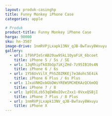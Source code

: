 ```yaml
---
layout: produk-casinghp
title: Funny Monkey iPhone Case
categories: apple

# Produk
product-title: Funny Monkey iPhone Case
harga: 90000
sku: hn-3507
image-drive: 1nmRVPjLxapk13NV_qJB-BwTavy8Wxuyu
gallery:
  - url: 1f9hPIeSrAB20uw9SkL1OyaFiK_6bcoet
    title: iPhone 5 / 5s / SE
  - url: 1JqRhipTkO3bGp7iKjZHd-7z95IB10s4N
    title: iPhone 6 / 6s
  - url: 1YS6UvVilX_PhSZ0ZRKEj7e3Aohc5E4ik
    title: iPhone 6 Plus / 6s Plus
  - url: 1JxaVNKDxbGbDWsYREWSMCHEKAzQC6mOQ
    title: iPhone 7 / 8
  - url: 1p9IULzb53qEW8oIOvcZxx1-0VxxQSBjI
    title: iPhone 7 Plus / 8 Plus
  - url: 1nmRVPjLxapk13NV_qJB-BwTavy8Wxuyu
    title: iPhone X
---
```

